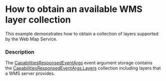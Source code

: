 # How to obtain an available WMS layer collection


This example demonstrates how to obtain a collection of layers supported by the Web Map Service.


<h3>Description</h3>

The&nbsp;<a href="https://documentation.devexpress.com/#WPF/clsDevExpressXpfMapCapabilitiesResponsedEventArgstopic">CapabilitiesResponsedEventArgs</a>&nbsp;event argument storage contains the&nbsp;<a href="https://documentation.devexpress.com/#WPF/DevExpressXpfMapCapabilitiesResponsedEventArgs_Layerstopic">CapabilitiesResponsedEventArgs.Layers</a>&nbsp;collection including layers that a WMS server provides.

<br/>


